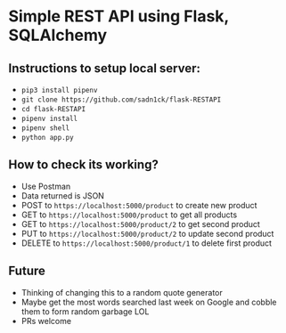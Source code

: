 # Simple REST API using Flask, SQLAlchemy

## Instructions to setup local server:
* `pip3 install pipenv`
* `git clone https://github.com/sadn1ck/flask-RESTAPI`
* `cd flask-RESTAPI`
* `pipenv install`
* `pipenv shell`
* `python app.py`

## How to check its working?

* Use Postman
* Data returned is JSON
* POST to `https://localhost:5000/product` to create new product
* GET to `https://localhost:5000/product` to get all products
* GET to `https://localhost:5000/product/2` to get second product
* PUT to `https://localhost:5000/product/2` to update second product
* DELETE to `https://localhost:5000/product/1` to delete first product

## Future

* Thinking of changing this to a random quote generator
* Maybe get the most words searched last week on Google and cobble them to form random garbage LOL
* PRs welcome